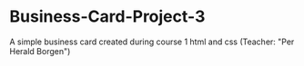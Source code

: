 # Business-Card-Project-3
A simple business card created during course 1 html and css (Teacher: "Per Herald Borgen")
